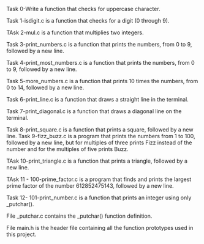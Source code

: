 Task 0-Write a function that checks for uppercase character.

Task 1-isdigit.c is a function that checks for a digit (0 through 9).

TAsk 2-mul.c is a function that multiplies two integers.

Task 3-print_numbers.c is a function that prints the numbers, from 0 to 9, followed by a new line.

Task 4-print_most_numbers.c is a function that prints the numbers, from 0 to 9, followed by a new line.

Task 5-more_numbers.c is a function that prints 10 times the numbers, from 0 to 14, followed by a new line.

Task 6-print_line.c is a function that draws a straight line in the terminal.

Task 7-print_diagonal.c is a function that draws a diagonal line on the terminal.

Task 8-print_square.c is a function that prints a square, followed by a new line. Task 9-fizz_buzz.c is a program that prints the numbers from 1 to 100, followed by a new line, but for multiples of three prints Fizz instead of the number and for the multiples of five prints Buzz.

TAsk 10-print_triangle.c is a function that prints a triangle, followed by a new line.

TAsk 11 - 100-prime_factor.c is a program that finds and prints the largest prime factor of the number 612852475143, followed by a new line.

Task 12- 101-print_number.c is a function that prints an integer using only _putchar().

File _putchar.c contains the _putchar() function definition.

File main.h is the header file containing all the function prototypes used in this project.
